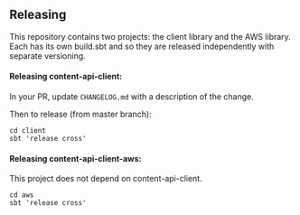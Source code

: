 ## Releasing
This repository contains two projects: the client library and the AWS library.
Each has its own build.sbt and so they are released independently with separate versioning.

#### Releasing content-api-client:
In your PR, update `CHANGELOG.md` with a description of the change.

Then to release (from master branch):
```
cd client
sbt 'release cross'
```

#### Releasing content-api-client-aws:
This project does not depend on content-api-client.
```
cd aws
sbt 'release cross'
```


